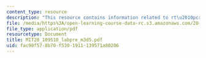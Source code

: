 ```yaml
---
content_type: resource
description: "This resource contains information related to rt\u2010pcr analysis."
file: /media/https%3A/open-learning-course-data-rc.s3.amazonaws.com/20-109-laboratory-fundamentals-in-biological-engineering-spring-2010/fac90f578b70f5301911139571a80206_MIT20_109S10_labpre_m3d5.pdf
file_type: application/pdf
resourcetype: Document
title: MIT20_109S10_labpre_m3d5.pdf
uid: fac90f57-8b70-f530-1911-139571a80206
---
```

